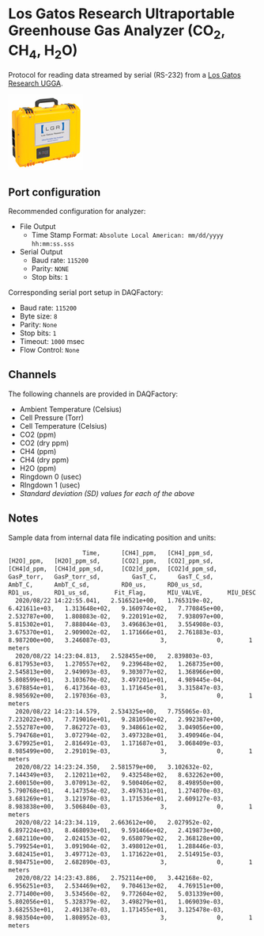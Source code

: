 # Los Gatos Research Ultraportable Greenhouse Gas Analyzer (CO<sub>2</sub>, CH<sub>4</sub>, H<sub>2</sub>O)

Protocol for reading data streamed by serial (RS-232) from a
[Los Gatos Research UGGA](http://www.lgrinc.com/analyzers/ultraportable-greenhouse-gas-analyzer/).

![Clipart of UGGA](clipart.png)

## Port configuration

Recommended configuration for analyzer:

- File Output
    - Time Stamp Format: `Absolute Local American: mm/dd/yyyy hh:mm:ss.sss`
- Serial Output
    - Baud rate: `115200`
    - Parity: `NONE`
    - Stop bits: `1`

Corresponding serial port setup in DAQFactory:

- Baud rate: `115200`
- Byte size: `8`
- Parity: `None`
- Stop bits: `1`
- Timeout: `1000` msec
- Flow Control: `None`

## Channels

The following channels are provided in DAQFactory:

- Ambient Temperature (Celsius)
- Cell Pressure (Torr)
- Cell Temperature (Celsius)
- CO2 (ppm)
- CO2 (dry ppm)
- CH4 (ppm)
- CH4 (dry ppm)
- H2O (ppm)
- Ringdown 0 (usec)
- RIngdown 1 (usec)
- *Standard deviation (SD) values for each of the above*

## Notes


Sample data from internal data file indicating position and units:

````
                     Time,      [CH4]_ppm,   [CH4]_ppm_sd,      [H2O]_ppm,   [H2O]_ppm_sd,      [CO2]_ppm,   [CO2]_ppm_sd,     [CH4]d_ppm,  [CH4]d_ppm_sd,     [CO2]d_ppm,  [CO2]d_ppm_sd,      GasP_torr,   GasP_torr_sd,         GasT_C,      GasT_C_sd,         AmbT_C,      AmbT_C_sd,         RD0_us,      RD0_us_sd,         RD1_us,      RD1_us_sd,       Fit_Flag,      MIU_VALVE,       MIU_DESC
  2020/08/22 14:22:55.041,   2.516521e+00,   1.765319e-02,   6.421611e+03,   1.313648e+02,   9.160974e+02,   7.770845e+00,   2.532787e+00,   1.808083e-02,   9.220191e+02,   7.938097e+00,   5.815302e+01,   7.888044e-03,   3.496863e+01,   3.554908e-03,   3.675370e+01,   2.909002e-02,   1.171666e+01,   2.761883e-03,   8.987200e+00,   3.246087e-03,              3,              0,       1 meters
  2020/08/22 14:23:04.813,   2.528455e+00,   2.839803e-03,   6.817953e+03,   1.270557e+02,   9.239648e+02,   1.268735e+00,   2.545813e+00,   2.949093e-03,   9.303077e+02,   1.368966e+00,   5.808599e+01,   3.103670e-02,   3.497201e+01,   4.989445e-04,   3.678854e+01,   6.417364e-03,   1.171645e+01,   3.315847e-03,   8.985692e+00,   2.197036e-03,              3,              0,       1 meters
  2020/08/22 14:23:14.579,   2.534325e+00,   7.755065e-03,   7.232022e+03,   7.719016e+01,   9.281050e+02,   2.992387e+00,   2.552787e+00,   7.862727e-03,   9.348661e+02,   3.049056e+00,   5.794768e+01,   3.072794e-02,   3.497328e+01,   3.490946e-04,   3.679925e+01,   2.816491e-03,   1.171687e+01,   3.068409e-03,   8.985499e+00,   2.291019e-03,              3,              0,       1 meters
  2020/08/22 14:23:24.350,   2.581579e+00,   3.102632e-02,   7.144349e+03,   2.120211e+02,   9.432548e+02,   8.632262e+00,   2.600150e+00,   3.070913e-02,   9.500406e+02,   8.498950e+00,   5.790768e+01,   4.147354e-02,   3.497631e+01,   1.274070e-03,   3.681269e+01,   3.121978e-03,   1.171536e+01,   2.609127e-03,   8.983838e+00,   3.506840e-03,              3,              0,       1 meters
  2020/08/22 14:23:34.119,   2.663612e+00,   2.027952e-02,   6.897224e+03,   8.468093e+01,   9.591466e+02,   2.419873e+00,   2.682110e+00,   2.024153e-02,   9.658079e+02,   2.368128e+00,   5.799254e+01,   3.091904e-02,   3.498012e+01,   1.288446e-03,   3.682415e+01,   3.497712e-03,   1.171622e+01,   2.514915e-03,   8.984751e+00,   2.682890e-03,              3,              0,       1 meters
  2020/08/22 14:23:43.886,   2.752114e+00,   3.442168e-02,   6.956251e+03,   2.534469e+02,   9.704613e+02,   4.769151e+00,   2.771400e+00,   3.534560e-02,   9.772604e+02,   5.031339e+00,   5.802056e+01,   5.328379e-02,   3.498279e+01,   1.069039e-03,   3.682553e+01,   2.491387e-03,   1.171455e+01,   3.125478e-03,   8.983504e+00,   1.808952e-03,              3,              0,       1 meters
````
